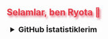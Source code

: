 <h2 align="center" style="color:#e63946;text-shadow: 3px 4px 4px rgba(205, 50, 70, 0.7);">Selamlar, ben Ryota 👋</h2>


<details align="center">
  <summary style="font-weight: bold; font-size: 18px">GitHub İstatistiklerim</summary>
<img src="https://github-readme-stats.vercel.app/api?username=sorunluyum&show_icons=true&theme=tokyonight" width="%100" height="150px" alt="stats" />
<img src="https://github-readme-stats.vercel.app/api/top-langs/?username=sorunluyum&layout=compact&theme=tokyonight" width="%100" height="150px" alt="stats" />
<img src="https://github-profile-trophy.vercel.app/?username=sorunluyum&theme=nord" width="%100" height="150px" alt="stats" />
</details>
